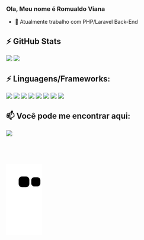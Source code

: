 ### Ola, Meu nome é Romualdo Viana

- 🔭 Atualmente trabalho com PHP/Laravel Back-End

## ⚡ GitHub Stats
<div>
  <img height="174em" width="auto" src="https://github-readme-stats.vercel.app/api?username=romualdoviana&show_icons=true&theme=radical&include_all_commits=true&count_private=true" />
  <img height="174em" width="auto" src="https://github-readme-stats.vercel.app/api/top-langs/?username=romualdoviana&layout=compact&langs_count=6&theme=radical&count_private=true" />
</div>

## ⚡ Linguagens/Frameworks: 
<div>
  <!-- <img src="https://img.shields.io/badge/Markdown-000000?style=for-the-badge&logo=markdown&logoColor=white" /> -->
  <img src="https://img.shields.io/badge/HTML5-E34F26?style=for-the-badge&logo=html5&logoColor=white" />
  <img src="https://img.shields.io/badge/CSS3-1572B6?style=for-the-badge&logo=css3&logoColor=white" />
  <img src="https://img.shields.io/badge/JavaScript-323330?style=for-the-badge&logo=javascript&logoColor=F7DF1E" />
  <img src="https://img.shields.io/badge/Bootstrap-563D7C?style=for-the-badge&logo=bootstrap&logoColor=white" />
  <img src="https://img.shields.io/badge/MySQL-00000F?style=for-the-badge&logo=mysql&logoColor=white" />
  <img src="https://img.shields.io/badge/Vue.js-35495E?style=for-the-badge&logo=vue.js&logoColor=4FC08D" />
  <img src="https://img.shields.io/badge/PHP-35495E?style=for-the-badge&logo=php" />
  <img src="https://img.shields.io/badge/Laravel-FFFFFF?style=for-the-badge&logo=laravel" />
</div>

## 📫 Você pode me encontrar aqui:

<div>
  <a href="https://www.linkedin.com/in/romualdo-viana-filho/" target="_blank">
    <img src="https://img.shields.io/badge/LinkedIn-0077B5?style=for-the-badge&logo=linkedin&logoColor=white" />
  </a>
 
</div>
<p align="center"> 
  
 ##  <br>
 <p align="center"> 
  
 </p>
</p>

![Snake animation](https://github.com/romualdoviana/romualdoviana/blob/output/github-contribution-grid-snake.svg)

<!--
**TTeuZ/TTeuZ** is a ✨ _special_ ✨ repository because its `README.md` (this file) appears on your GitHub profile.
Here are some ideas to get you started:
- 🔭 I’m currently working on ...
- 🌱 I’m currently learning ...
- 👯 I’m looking to collaborate on ...
- 🤔 I’m looking for help with ...
- 💬 Ask me about ...
- 📫 How to reach me: ...
- 😄 Pronouns: ...
- ⚡ Fun fact: ...
-->
